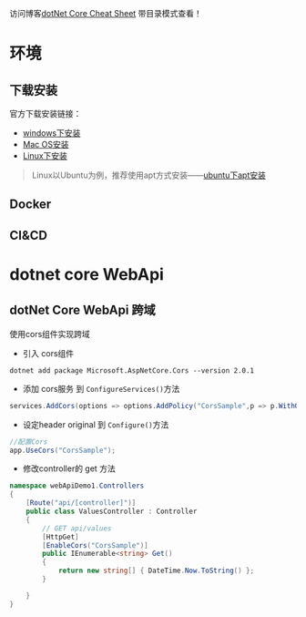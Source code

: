 访问博客[dotNet Core Cheat Sheet](https://ns96.com/2018/02/07/dotnet-cheat-sheet/) 带目录模式查看！

# 环境

## 下载安装
官方下载安装链接：
- [windows下安装](https://www.microsoft.com/net/download/windows)  
- [Mac OS安装](https://www.microsoft.com/net/download/macos)  
- [Linux下安装](https://www.microsoft.com/net/download/linux)  
>Linux以Ubuntu为例，推荐使用apt方式安装——[ubuntu下apt安装](https://www.microsoft.com/net/learn/get-started/linuxubuntu)


## Docker

## CI&CD

# dotnet core WebApi 

## dotNet Core WebApi 跨域
使用cors组件实现跨域

- 引入 cors组件
```shell
dotnet add package Microsoft.AspNetCore.Cors --version 2.0.1
```

- 添加 cors服务 到 `ConfigureServices()`方法
```cs
services.AddCors(options => options.AddPolicy("CorsSample",p => p.WithOrigins("http://localhost:5000").AllowAnyMethod().AllowAnyHeader()));
```

- 设定header original 到 `Configure()`方法
```cs
//配置Cors
app.UseCors("CorsSample");

```

- 修改controller的 get 方法
```cs
namespace webApiDemo1.Controllers
{
    [Route("api/[controller]")]
    public class ValuesController : Controller
    {
        // GET api/values
        [HttpGet]
        [EnableCors("CorsSample")]
        public IEnumerable<string> Get()
        {
            return new string[] { DateTime.Now.ToString() };
        }

    }
}
```